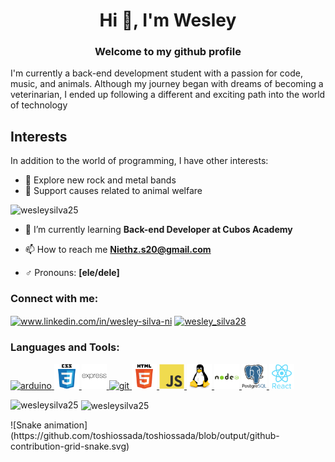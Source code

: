 <h1 align="center">Hi 👋, I'm Wesley</h1>
<h3 align="center">Welcome to my github profile</h3>

I'm currently a back-end development student with a passion for code, music, and animals. Although my journey began with dreams of becoming a veterinarian, I ended up following a different and exciting path into the world of technology

## Interests

In addition to the world of programming, I have other interests:

- 🎵 Explore new rock and metal bands
- 🐶 Support causes related to animal welfare
<p align="left"> <img src="https://komarev.com/ghpvc/?username=wesleysilva25&label=Profile%20views&color=0e75b6&style=flat" alt="wesleysilva25" /> </p>

- 🌱 I’m currently learning **Back-end Developer at Cubos Academy**

- 📫 How to reach me **Niethz.s20@gmail.com**

- ♂️ Pronouns: **[ele/dele]**

<h3 align="left">Connect with me:</h3>
<p align="left">
<a href="https://linkedin.com/in/www.linkedin.com/in/wesley-silva-ni" target="blank"><img align="center" src="https://raw.githubusercontent.com/rahuldkjain/github-profile-readme-generator/master/src/images/icons/Social/linked-in-alt.svg" alt="www.linkedin.com/in/wesley-silva-ni" height="30" width="40" /></a>
<a href="https://discord.gg/wesley_silva28" target="blank"><img align="center" src="https://raw.githubusercontent.com/rahuldkjain/github-profile-readme-generator/master/src/images/icons/Social/discord.svg" alt="wesley_silva28" height="30" width="40" /></a>
</p>

<h3 align="left">Languages and Tools:</h3>
<p align="left"> <a href="https://www.arduino.cc/" target="_blank" rel="noreferrer"> <img src="https://cdn.worldvectorlogo.com/logos/arduino-1.svg" alt="arduino" width="40" height="40"/> </a> <a href="https://www.w3schools.com/css/" target="_blank" rel="noreferrer"> <img src="https://raw.githubusercontent.com/devicons/devicon/master/icons/css3/css3-original-wordmark.svg" alt="css3" width="40" height="40"/> </a> <a href="https://expressjs.com" target="_blank" rel="noreferrer"> <img src="https://raw.githubusercontent.com/devicons/devicon/master/icons/express/express-original-wordmark.svg" alt="express" width="40" height="40"/> </a> <a href="https://git-scm.com/" target="_blank" rel="noreferrer"> <img src="https://www.vectorlogo.zone/logos/git-scm/git-scm-icon.svg" alt="git" width="40" height="40"/> </a> <a href="https://www.w3.org/html/" target="_blank" rel="noreferrer"> <img src="https://raw.githubusercontent.com/devicons/devicon/master/icons/html5/html5-original-wordmark.svg" alt="html5" width="40" height="40"/> </a> <a href="https://developer.mozilla.org/en-US/docs/Web/JavaScript" target="_blank" rel="noreferrer"> <img src="https://raw.githubusercontent.com/devicons/devicon/master/icons/javascript/javascript-original.svg" alt="javascript" width="40" height="40"/> </a> <a href="https://www.linux.org/" target="_blank" rel="noreferrer"> <img src="https://raw.githubusercontent.com/devicons/devicon/master/icons/linux/linux-original.svg" alt="linux" width="40" height="40"/> </a> <a href="https://nodejs.org" target="_blank" rel="noreferrer"> <img src="https://raw.githubusercontent.com/devicons/devicon/master/icons/nodejs/nodejs-original-wordmark.svg" alt="nodejs" width="40" height="40"/> </a> <a href="https://www.postgresql.org" target="_blank" rel="noreferrer"> <img src="https://raw.githubusercontent.com/devicons/devicon/master/icons/postgresql/postgresql-original-wordmark.svg" alt="postgresql" width="40" height="40"/> </a> <a href="https://reactjs.org/" target="_blank" rel="noreferrer"> <img src="https://raw.githubusercontent.com/devicons/devicon/master/icons/react/react-original-wordmark.svg" alt="react" width="40" height="40"/> </a> </p>

<p><img align="left" src="https://github-readme-stats.vercel.app/api/top-langs?username=wesleysilva25&show_icons=true&locale=en&layout=compact" alt="wesleysilva25" /></p>

<p>&nbsp;<img align="center" src="https://github-readme-stats.vercel.app/api?username=wesleysilva25&show_icons=true&locale=en" alt="wesleysilva25" /></p>
![Snake animation](https://github.com/toshiossada/toshiossada/blob/output/github-contribution-grid-snake.svg)
